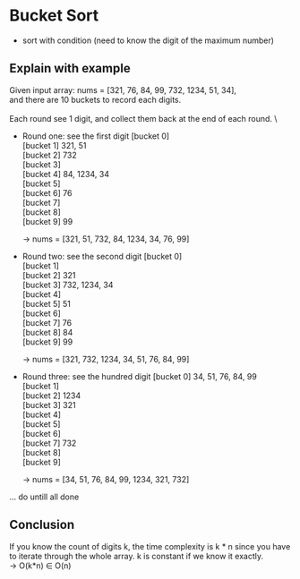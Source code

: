 # Bucket Sort

- sort with condition (need to know the digit of the maximum number)

## Explain with example
Given input array: nums = [321, 76, 84, 99, 732, 1234, 51, 34], \
and there are 10 buckets to record each digits. \
\
Each round see 1 digit, and collect them back at the end of each round. \

- Round one: see the first digit
    [bucket 0] \
    [bucket 1] 321, 51 \
    [bucket 2] 732 \
    [bucket 3] \
    [bucket 4] 84, 1234, 34 \
    [bucket 5] \
    [bucket 6] 76 \
    [bucket 7] \
    [bucket 8] \
    [bucket 9] 99

    -> nums = [321, 51, 732, 84, 1234, 34, 76, 99]

- Round two: see the second digit
    [bucket 0] \
    [bucket 1] \
    [bucket 2] 321 \
    [bucket 3] 732, 1234, 34 \
    [bucket 4] \
    [bucket 5] 51 \
    [bucket 6] \
    [bucket 7] 76 \
    [bucket 8] 84 \
    [bucket 9] 99 

    -> nums = [321, 732, 1234, 34, 51, 76, 84, 99]

- Round three: see the hundred digit
    [bucket 0] 34, 51, 76, 84, 99 \
    [bucket 1] \
    [bucket 2] 1234 \
    [bucket 3] 321 \
    [bucket 4] \
    [bucket 5] \
    [bucket 6] \
    [bucket 7] 732 \
    [bucket 8] \
    [bucket 9] 

    -> nums = [34, 51, 76, 84, 99, 1234, 321, 732]

... do untill all done

## Conclusion
If you know the count of digits k, the time complexity is k * n since you have to iterate through the whole array. k is constant if we know it exactly.\
-> O(k*n) ∈ O(n)